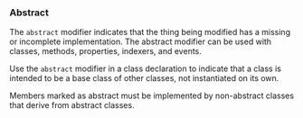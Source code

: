 ### Abstract

The `abstract` modifier indicates that the thing being modified has a missing or incomplete
implementation. The abstract modifier can be used with classes, methods, properties, indexers,
and events.

Use the `abstract` modifier in a class declaration to indicate that a class is intended to be a
base class of other classes, not instantiated on its own.

Members marked as abstract must be implemented by non-abstract classes that derive from
abstract classes.